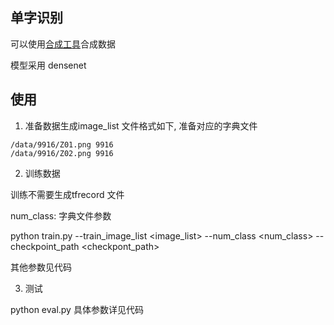 ## 单字识别

可以使用[合成工具](https://github.com/rockyzhengwu/synthtext)合成数据


模型采用 densenet 


## 使用



1. 准备数据生成image_list 文件格式如下, 准备对应的字典文件
```
/data/9916/Z01.png 9916
/data/9916/Z02.png 9916
```

2. 训练数据

训练不需要生成tfrecord 文件

num_class: 字典文件参数

python train.py --train_image_list <image_list> --num_class <num_class> --checkpoint_path <checkpont_path>


其他参数见代码

3. 测试

python eval.py 具体参数详见代码



